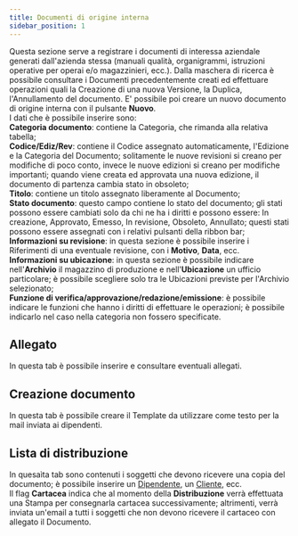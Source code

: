 ```yaml
---
title: Documenti di origine interna
sidebar_position: 1
---
```


Questa sezione serve a registrare i documenti di interessa aziendale generati dall'azienda stessa (manuali qualità, organigrammi, istruzioni operative per operai e/o magazzinieri, ecc.).
Dalla maschera di ricerca è possibile consultare i Documenti precedentemente creati ed effettuare operazioni quali la Creazione di una nuova Versione, la Duplica, l'Annullamento del documento.
E' possibile poi creare un nuovo documento di origine interna con il pulsante **Nuovo**.      
I dati che è possibile inserire sono:      
**Categoria documento**: contiene la Categoria, che rimanda alla relativa tabella;     
**Codice/Ediz/Rev**: contiene il Codice assegnato automaticamente, l'Edizione e la Categoria del Documento; solitamente le nuove revisioni si creano per modifiche di poco conto, invece le nuove edizioni si creano per modifiche importanti; quando viene creata ed approvata una nuova edizione, il documento di partenza cambia stato in obsoleto;                
**Titolo**: contiene un titolo assegnato liberamente al Documento;     
**Stato documento**: questo campo contiene lo stato del documento; gli stati possono essere cambiati solo da chi ne ha i diritti e possono essere: In creazione, Approvato, Emesso, In revisione, Obsoleto, Annullato; questi stati possono essere assegnati con i relativi pulsanti della ribbon bar;        
**Informazioni su revisione**: in questa sezione è possibile inserire i Riferimenti di una eventuale revisione, con i **Motivo**, **Data**, ecc.      
**Informazioni su ubicazione**: in questa sezione è possibile indicare nell'**Archivio** il magazzino di produzione e nell'**Ubicazione** un ufficio particolare; è possibile scegliere solo tra le Ubicazioni previste per l'Archivio selezionato;             
**Funzione di verifica/approvazione/redazione/emissione**: è possibile indicare le funzioni che hanno i diritti di effettuare le operazioni; è possibile indicarlo nel caso nella categoria non fossero specificate.       

## Allegato
In questa tab è possibile inserire e consultare eventuali allegati.

## Creazione documento
In questa tab è possibile creare il Template da utilizzare come testo per la mail inviata ai dipendenti.

## Lista di distribuzione
In quesaìta tab sono contenuti i soggetti che devono ricevere una copia del documento; è possibile inserire un [Dipendente](/docs/project-management/registers/employee/new-employee), un [Cliente](/docs/erp-home/registers/contacts/create-new-contact/accounting-data/accounting-data-intro), ecc.     
Il flag **Cartacea** indica che al momento della **Distribuzione** verrà effettuata una Stampa per consegnarla cartacea successivamente; altrimenti, verrà inviata un'email a tutti i soggetti che non devono ricevere il cartaceo con allegato il Documento.